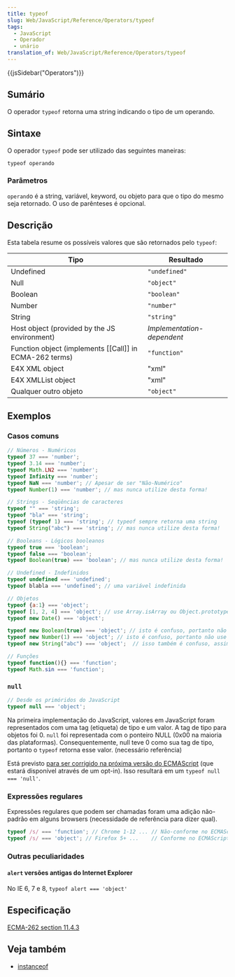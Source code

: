 ```yaml
---
title: typeof
slug: Web/JavaScript/Reference/Operators/typeof
tags:
  - JavaScript
  - Operador
  - unário
translation_of: Web/JavaScript/Reference/Operators/typeof
---
```

{{jsSidebar("Operators")}}

## Sumário

O operador `typeof` retorna uma string indicando o tipo de um operando.

## Sintaxe

O operador `typeof` pode ser utilizado das seguintes maneiras:

    typeof operando

### Parâmetros

`operand`o é a string, variável, keyword, ou objeto para que o tipo do mesmo seja retornado. O uso de parênteses é opcional.

## Descrição

Esta tabela resume os possíveis valores que são retornados pelo `typeof`:

| Tipo                                                    | Resultado                  |
| ------------------------------------------------------- | -------------------------- |
| Undefined                                               | `"undefined"`              |
| Null                                                    | `"object"`                 |
| Boolean                                                 | `"boolean"`                |
| Number                                                  | `"number"`                 |
| String                                                  | `"string"`                 |
| Host object (provided by the JS environment)            | _Implementation-dependent_ |
| Function object (implements [[Call]] in ECMA-262 terms) | `"function"`               |
| E4X XML object                                          | "xml"                      |
| E4X XMLList object                                      | "xml"                      |
| Qualquer outro objeto                                   | `"object"`                 |

## Exemplos

### Casos comuns

```js
// Números - Numéricos
typeof 37 === 'number';
typeof 3.14 === 'number';
typeof Math.LN2 === 'number';
typeof Infinity === 'number';
typeof NaN === 'number'; // Apesar de ser "Não-Numérico"
typeof Number(1) === 'number'; // mas nunca utilize desta forma!

// Strings - Seqüências de caracteres
typeof "" === 'string';
typeof "bla" === 'string';
typeof (typeof 1) === 'string'; // typeof sempre retorna uma string
typeof String("abc") === 'string'; // mas nunca utilize desta forma!

// Booleans - Lógicos booleanos
typeof true === 'boolean';
typeof false === 'boolean';
typeof Boolean(true) === 'boolean'; // mas nunca utilize desta forma!

// Undefined - Indefinidos
typeof undefined === 'undefined';
typeof blabla === 'undefined'; // uma variável indefinida

// Objetos
typeof {a:1} === 'object';
typeof [1, 2, 4] === 'object'; // use Array.isArray ou Object.prototype.toString.call para diferenciar os objetos das arrays
typeof new Date() === 'object';

typeof new Boolean(true) === 'object'; // isto é confuso, portanto não use desta forma!
typeof new Number(1) === 'object'; // isto é confuso, portanto não use desta forma!
typeof new String("abc") === 'object';  // isso também é confuso, assim evite usar esta construção!

// Funções
typeof function(){} === 'function';
typeof Math.sin === 'function';
```

### `null`

```js
// Desde os primóridos do JavaScript
typeof null === 'object';
```

Na primeira implementação do JavaScript, valores em JavaScript foram representados com uma tag (etiqueta) de tipo e um valor. A tag de tipo para objetos foi 0. `null` foi representada com o ponteiro NULL (0x00 na maioria das plataformas). Consequentemente, null teve 0 como sua tag de tipo, portanto o `typeof` retorna esse valor. (necessário referência)

Está previsto [para ser corrigido na próxima versão do ECMAScript](http://wiki.ecmascript.org/doku.php?id=harmony:typeof_null) (que estará disponível através de um opt-in). Isso resultará em um `typeof null === 'null'`.

### Expressões regulares

Expressões regulares que podem ser chamadas foram uma adição não-padrão em alguns browsers (necessidade de referência para dizer qual).

```js
typeof /s/ === 'function'; // Chrome 1-12 ... // Não-conforme no ECMAScript 5.1
typeof /s/ === 'object'; // Firefox 5+ ...    // Conforme no ECMAScript 5.1
```

### Outras peculiaridades

#### `alert` versões antigas do Internet Explorer

No IE 6, 7 e 8, `typeof alert === 'object'`

## Especificação

[ECMA-262 section 11.4.3](http://ecma-international.org/ecma-262/5.1/#sec-11.4.3)

## Veja também

- [instanceof](/pt-BR/docs/JavaScript/Reference/Operators/instanceof)

